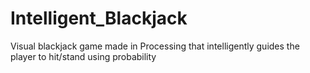 # Intelligent_Blackjack
Visual blackjack game made in Processing that intelligently guides the player to hit/stand using probability

